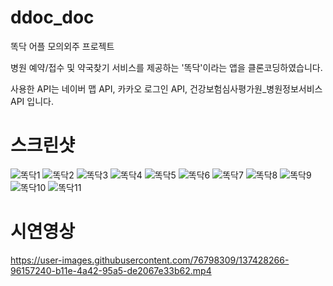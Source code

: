 # ddoc_doc
똑닥 어플 모의외주 프로젝트

병원 예약/접수 및 약국찾기 서비스를 제공하는 '똑닥'이라는 앱을 클론코딩하였습니다.

사용한 API는 네이버 맵 API, 카카오 로그인 API, 건강보험심사평가원_병원정보서비스 API 입니다.

# 스크린샷
![똑닥1](https://user-images.githubusercontent.com/76798309/151745096-42430ceb-e395-4729-ba90-4ef018349e4f.jpg)
![똑닥2](https://user-images.githubusercontent.com/76798309/151745100-0942a508-d94e-434c-8a8f-261d0792caab.jpg)
![똑닥3](https://user-images.githubusercontent.com/76798309/151745105-07669aae-0652-465c-aecf-c34f77e9c34c.jpg)
![똑닥4](https://user-images.githubusercontent.com/76798309/151745109-db4430a5-7980-4bfb-b1cf-835659889f87.jpg)
![똑닥5](https://user-images.githubusercontent.com/76798309/151745137-c948bf1c-d43d-44ef-ae06-4109c1a63482.jpg)
![똑닥6](https://user-images.githubusercontent.com/76798309/151745140-8dfa0d90-c278-4586-9fad-6e046cb1f23d.jpg)
![똑닥7](https://user-images.githubusercontent.com/76798309/151745146-0fc48659-4da0-4eea-bf9e-a0e32dd501cb.jpg)
![똑닥8](https://user-images.githubusercontent.com/76798309/151745152-b2bc4256-e170-40c8-9122-12ccaffe068a.jpg)
![똑닥9](https://user-images.githubusercontent.com/76798309/151745157-babc7935-55e7-489d-bca1-13b8913c5c9d.jpg)
![똑닥10](https://user-images.githubusercontent.com/76798309/151745160-b379e82d-8ca6-4fdf-aedf-e3c044bca3f4.jpg)
![똑닥11](https://user-images.githubusercontent.com/76798309/151745163-8c4a232e-3bf4-4816-afdc-a770fc83d3a6.jpg)


# 시연영상
https://user-images.githubusercontent.com/76798309/137428266-96157240-b11e-4a42-95a5-de2067e33b62.mp4

